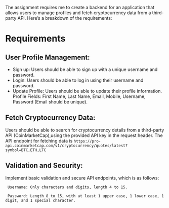 The assignment requires me to create a backend for an application that allows users to manage profiles and fetch cryptocurrency data from a third-party API. Here’s a breakdown of the requirements:

# Requirements

## User Profile Management:

- Sign up: Users should be able to sign up with a unique username and password.
- Login: Users should be able to log in using their username and password.
- Update Profile: Users should be able to update their profile information.
  Profile Fields: First Name, Last Name, Email, Mobile, Username, Password (Email should be unique).

## Fetch Cryptocurrency Data:
  Users should be able to search for cryptocurrency details from a third-party API (CoinMarketCap),using the provided API key in the request header.
  The API endpoint for fetching data is `https://pro-api.coinmarketcap.com/v1/cryptocurrency/quotes/latest?symbol=BTC,ETH,LTC`

## Validation and Security:
  Implement basic validation and secure API endpoints, which is as follows:
  
     Username: Only characters and digits, length 4 to 15.
  
     Password: Length 8 to 15, with at least 1 upper case, 1 lower case, 1 digit, and 1 special character.
